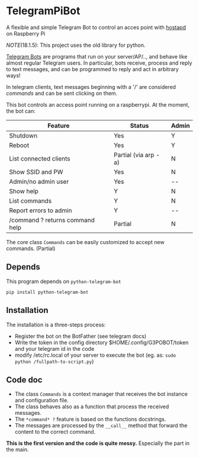 # TelegramPiBot
A flexible and simple Telegram Bot to control an acces point with [hostapd](https://wireless.wiki.kernel.org/en/users/documentation/hostapd) on Raspberry Pi

_NOTE_(18.1.5): This project uses the old library for python. 

[Telegram Bots](https://core.telegram.org/bots) are programs that run on your server/AP/.., and behave like 
almost regular Telegram users.
In particular, bots  receive, process and reply to text messages, and can be programmed to reply and act in arbitrary ways!

In telegram clients, text messages beginning with a '/' are considered  *commands* and can be sent clicking on them.

This bot controls an access point running on a raspberrypi.
At the moment, the bot can:

Feature | Status | Admin
----------| ------------ |------
Shutdown  | Yes| Y
Reboot | Yes|Y
List connected clients | Partial (via arp -a)|N
Show SSID and PW| Yes |N
Admin/no admin user| Yes| --
Show help|Y|N
List commands|Y|N
Report errors to admin|Y|--
/command ? returns command help|Partial |N

The core class `Commands` can be easily customized to accept new commands. (Partial)

## Depends 
This program depends on `python-telegram-bot`

`pip install python-telegram-bot`

## Installation
The installation is a three-steps process:
* Register the bot on the BotFather (see telegram docs)
* Write the token in the config directory $HOME/.config/G3POBOT/token and your telegram id in the code 
* modify /etc/rc.local of your server to execute the bot (eg. as: `sudo python /fullpath-to-script.py`)

## Code doc

* The class `Commands` is a context manager that receives the bot instance and configuration file.
* The class behaves also as a function that process the received messages. 
* The  `*command* ?` feature is based on the functions docstrings.
* The messages are processed by the `__call__` method that forward the content to the correct command.

**This is the first version and the code is quite messy.**
Especially the part in the main.


